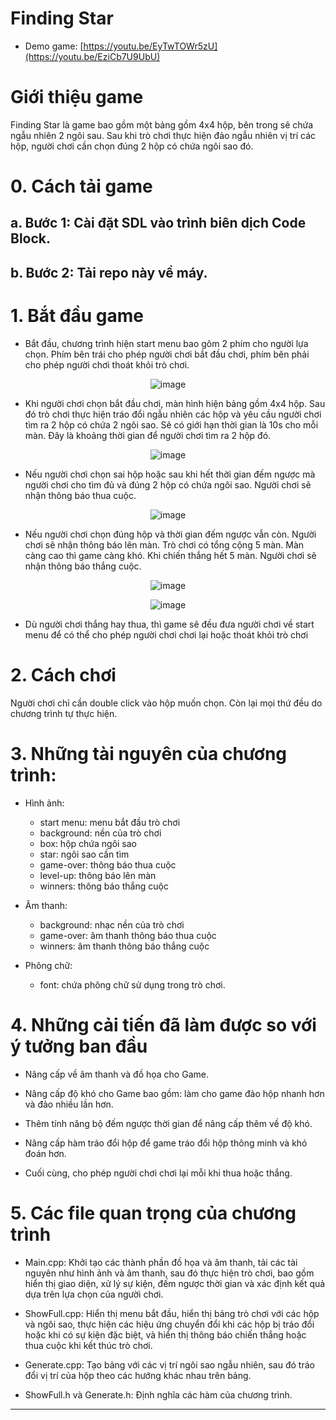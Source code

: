 # Finding Star

- Demo game: [https://youtu.be/EyTwTOWr5zU](https://youtu.be/EziCb7U9UbU)

# Giới thiệu game

Finding Star là game bao gồm một bảng gồm 4x4 hộp, bên trong sẽ chứa ngẫu nhiên 2 ngôi sau. Sau khi trò chơi thực hiện đảo ngẫu nhiên vị trí các hộp, người chơi cần chọn đúng 2 hộp có chứa ngôi sao đó. 


# 0. Cách tải game

## a. Bước 1: Cài đặt SDL vào trình biên dịch Code Block.

## b. Bước 2: Tải repo này về máy.

# 1. Bắt đầu game

- Bắt đầu, chương trình hiện start menu bao gôm 2 phím cho người lựa chọn. Phím bên trái cho phép người chơi bắt đầu chơi, phím bên phải cho phép người chơi thoát khỏi trò chơi.
<div style="text-align: center;">

![image](assets/start-menu.png)

</div>


- Khi người chơi chọn bắt đầu chơi, màn hình hiện bảng gồm 4x4 hộp. Sau đó trò chơi thực hiện tráo đổi ngẫu nhiên các hộp và yêu cầu người chơi tìm ra 2 hộp có chứa 2 ngôi sao. Sẽ có giới hạn thời gian là 10s cho mỗi màn. Đây là khoảng thời gian để người chơi tìm ra 2 hộp đó.

<div style="text-align: center;">

![image](preview/game-play.png)

</div>


- Nếu người chơi chọn sai hộp hoặc sau khi hết thời gian đếm ngược mà người chơi cho tìm đủ và đúng 2 hộp có chứa ngôi sao. Người chơi sẽ nhận thông báo thua cuộc. 
<div style="text-align: center;">

![image](preview/game-over.png)

</div>


- Nếu người chơi chọn đúng hộp và thời gian đếm ngược vẫn còn. Người chơi sẽ nhận thông báo lên màn. Trò chơi có tổng cộng 5 màn. Màn càng cao thì game càng khó. Khi chiến thắng hết 5 màn. Người chơi sẽ nhận thông báo thắng cuộc. 
<div style="text-align: center;">

![image](preview/level-up.png)

</div>

<div style="text-align: center;">

![image](preview/game-winner.png)

</div>


- Dù người chơi thắng hay thua, thì game sẽ đều đưa người chơi về start menu để có thể cho phép người chơi chơi lại hoặc thoát khỏi trò chơi


# 2. Cách chơi

Người chơi chỉ cần double click vào hộp muốn chọn. Còn lại mọi thứ đều do chương trình tự thực hiện.

# 3. Những tài nguyên của chương trình:

- Hình ảnh:
    * start menu: menu bắt đầu trò chơi
    * background: nền của trò chơi
    * box: hộp chứa ngôi sao
    * star: ngôi sao cần tìm
    * game-over: thông báo thua cuộc
    * level-up: thông báo lên màn
    * winners: thông báo thắng cuộc

- Âm thanh:
    * background: nhạc nền của trò chơi
    * game-over: âm thanh thông báo thua cuộc
    * winners: âm thanh thông báo thắng cuộc

- Phông chữ:
    * font: chứa phông chữ sử dụng trong trò chơi.

# 4. Những cải tiến đã làm được so với ý tưởng ban đầu

- Nâng cấp về âm thanh và đồ họa cho Game.

- Nâng cấp độ khó cho Game bao gồm: làm cho game đảo hộp nhanh hơn và đảo nhiều lần hơn.

- Thêm tính năng bộ đếm ngược thời gian để nâng cấp thêm về độ khó.

- Nâng cấp hàm tráo đổi hộp để game tráo đổi hộp thông minh và khó đoán hơn.

- Cuối cùng, cho phép người chơi chơi lại mỗi khi thua hoặc thắng.


# 5. Các file quan trọng của chương trình

- Main.cpp: Khởi tạo các thành phần đồ họa và âm thanh, tải các tài nguyên như hình ảnh và âm thanh, sau đó thực hiện trò chơi, bao gồm hiển thị giao diện, xử lý sự kiện, đếm ngược thời gian và xác định kết quả dựa trên lựa chọn của người chơi.

- ShowFull.cpp: Hiển thị menu bắt đầu, hiển thị bảng trò chơi với các hộp và ngôi sao, thực hiện các hiệu ứng chuyển đổi khi các hộp bị tráo đổi hoặc khi có sự kiện đặc biệt, và hiển thị thông báo chiến thắng hoặc thua cuộc khi kết thúc trò chơi.

- Generate.cpp: Tạo bảng với các vị trí ngôi sao ngẫu nhiên, sau đó tráo đổi vị trí của hộp theo các hướng khác nhau trên bảng. 

- ShowFull.h và Generate.h: Định nghĩa các hàm của chương trình.


---


